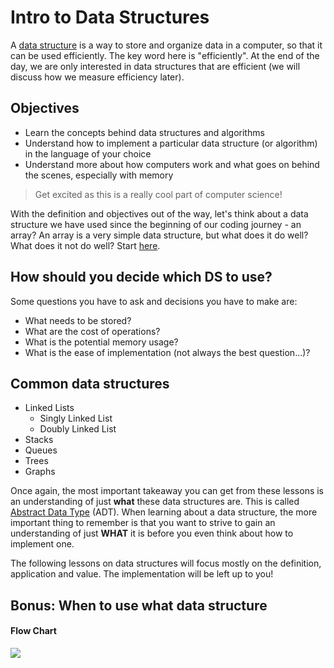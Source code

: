 # Intro to Data Structures

A [data structure](https://en.wikipedia.org/wiki/Data_structure) is a way to store and organize data in a computer, so that it can be used efficiently. The key word here is "efficiently". At the end of the day, we are only interested in data structures that are efficient (we will discuss how we measure efficiency later).

## Objectives

* Learn the concepts behind data structures and algorithms
* Understand how to implement a particular data structure (or algorithm) in the language of your choice
* Understand more about how computers work and what goes on behind the scenes, especially with memory

> Get excited as this is a really cool part of computer science!

With the definition and objectives out of the way, let's think about a data structure we have used since the beginning of our coding journey -  an array? An array is a very simple data structure, but what does it do well? What does it not do well? Start [here](http://stackoverflow.com/questions/8423493/what-is-the-performance-of-objects-arrays-in-javascript-specifically-for-googl).

## How should you decide which DS to use?

Some questions you have to ask and decisions you have to make are:

- What needs to be stored?
- What are the cost of operations?
- What is the potential memory usage?
- What is the ease of implementation (not always the best question...)?

## Common data structures
* Linked Lists
  * Singly Linked List
  * Doubly Linked List
* Stacks
* Queues
* Trees
* Graphs

Once again, the most important takeaway you can get from these lessons is an understanding of just __what__ these data structures are. This is called [Abstract Data Type](https://en.wikipedia.org/wiki/Abstract_data_type) (ADT). When learning about a data structure, the more important thing to remember is that you want to strive to gain an understanding of just __WHAT__ it is before you even think about how to implement one.

The following lessons on data structures will focus mostly on the definition, application and value. The implementation will be left up to you!

## Bonus: When to use what data structure

#### Flow Chart

![](http://i.stack.imgur.com/HNMy4.png)
